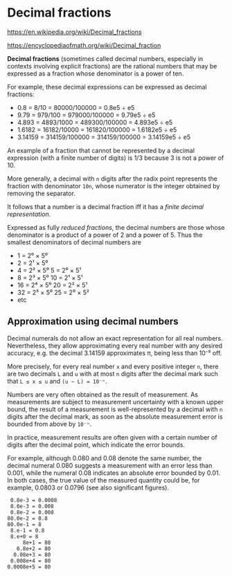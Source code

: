 # Decimal fractions

https://en.wikipedia.org/wiki/Decimal_fractions

https://encyclopediaofmath.org/wiki/Decimal_fraction

**Decimal fractions** (sometimes called decimal numbers, especially in contexts involving explicit fractions) are the rational numbers that may be expressed as a fraction whose denominator is a power of ten. 

For example, these decimal expressions can be expressed as decimal fractions:
- 0.8     =      8/10     =  80000/100000 =     0.8e5 ÷ e5
- 9.79    =    979/100    = 979000/100000 =    9.79e5 ÷ e5
- 4.893   =   4893/1000   = 489300/100000 =   4.893e5 ÷ e5
- 1.6182  =  16182/10000  = 161820/100000 =  1.6182e5 ÷ e5
- 3.14159 = 314159/100000 = 314159/100000 = 3.14159e5 ÷ e5

An example of a fraction that cannot be represented by a decimal expression (with a finite number of digits) is 1/3⁠ because 3 is not a power of 10.

More generally, a decimal with `n` digits after the radix point represents the fraction with denominator `10n`, whose numerator is the integer obtained by removing the separator.

It follows that a number is a decimal fraction iff it has a *finite decimal representation*.

Expressed as fully *reduced fractions*, the decimal numbers are those whose denominator is a product of a power of 2 and a power of 5. Thus the smallest denominators of decimal numbers are
- 1  = 2⁰ × 5⁰
- 2  = 2¹ × 5⁰
- 4  = 2² × 5⁰     5 = 2⁰ × 5¹
- 8  = 2³ × 5⁰    10 = 2¹ × 5¹
- 16 = 2⁴ × 5⁰    20 = 2² × 5¹
- 32 = 2⁵ × 5⁰    25 = 2⁰ × 5²
- etc


## Approximation using decimal numbers

Decimal numerals do not allow an exact representation for all real numbers. Nevertheless, they allow approximating every real number with any desired accuracy, e.g. the decimal 3.14159 approximates π, being less than 10⁻⁵ off.

More precisely, for every real number `x` and every positive integer `n`, there are two decimals `L` and `u` with at most `n` digits after the decimal mark such that `L ≤ x ≤ u` and `(u − L) = 10⁻ⁿ`.

Numbers are very often obtained as the result of measurement. As measurements are subject to measurement uncertainty with a known upper bound, the result of a measurement is well-represented by a decimal with `n` digits after the decimal mark, as soon as the absolute measurement error is bounded from above by `10⁻ⁿ`.

In practice, measurement results are often given with a certain number of digits after the decimal point, which indicate the error bounds. 

For example, although 0.080 and 0.08 denote the same number, the decimal numeral 0.080 suggests a measurement with an error less than 0.001, while the numeral 0.08 indicates an absolute error bounded by 0.01. In both cases, the true value of the measured quantity could be, for example, 0.0803 or 0.0796 (see also significant figures).







```
 0.8e-3 = 0.0008
 8.0e-3 = 0.008
 0.8e-2 = 0.008
80.0e-2 = 0.8
80.0e-1 = 8
 8.e-1 = 0.8
 8.e+0 = 8
     8e+1 = 80
   0.8e+2 = 80
  0.08e+3 = 80
 0.008e+4 = 80
0.0008e+5 = 80
```
